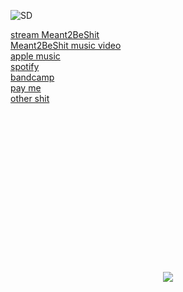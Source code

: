 ![SD](https://github.com/stevedave4lyfe/stevedave4lyfe.github.io/assets/146142867/ab4616f5-7fb5-4749-9146-d9e734529073)

[stream Meant2BeShit](https://songwhip.com/stevedave/meant2beshit)\
[Meant2BeShit music video](https://www.youtube.com/watch?v=ickZGRUmUqk)\
[apple music](https://music.apple.com/ca/artist/stevedave/1449380033)\
[spotify](https://open.spotify.com/artist/1nqSO9rSzslDUzkdmts45p)\
[bandcamp](https://stevedave.bandcamp.com/)\
[pay me](https://PayPal.Me/stevedave4lyfe)\
[other shit](https://msha.ke/stevedave)
&nbsp;  
&nbsp;  
&nbsp;  
&nbsp;  
&nbsp;  
&nbsp;  
&nbsp;  
&nbsp;  
&nbsp;  
&nbsp;  
&nbsp;  
&nbsp;  
&nbsp;  
&nbsp;  
&nbsp;  
&nbsp;  
<p></p>
<p align="center">
  <img src="https://github.com/stevedave4lyfe/stevedave4lyfe.github.io/assets/146142867/e19a1890-275f-45db-a3ec-c43c323f88e1"/>
</p>

